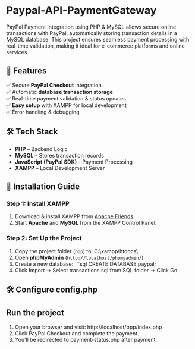 # Paypal-API-PaymentGateway
PayPal Payment Integration using PHP &amp; MySQL allows secure online transactions with PayPal, automatically storing transaction details in a MySQL database. This project ensures seamless payment processing with real-time validation, making it ideal for e-commerce platforms and online services.

## 📌 Features  
✅ Secure **PayPal Checkout** integration  
✅ Automatic **database transaction storage**  
✅ Real-time payment validation & status updates  
✅ **Easy setup** with XAMPP for local development  
✅ Error handling & debugging  

## 🛠️ Tech Stack  
- **PHP** – Backend Logic  
- **MySQL** – Stores transaction records  
- **JavaScript (PayPal SDK)** – Payment Processing  
- **XAMPP** – Local Development Server

## 📌 Installation Guide  

### **Step 1: Install XAMPP**  
1. Download & install XAMPP from [Apache Friends](https://www.apachefriends.org/).  
2. Start **Apache** and **MySQL** from the XAMPP Control Panel.  

### **Step 2: Set Up the Project**  
1. Copy the project folder (`ppp`) to:  C:\xampp\htdocs\
2. Open **phpMyAdmin** (`http://localhost/phpmyadmin/`).  
3. Create a new database:  ```sql CREATE DATABASE paypal;
4. Click Import → Select transactions.sql from SQL folder → Click Go.

## 🛠️ Configure config.php

## Run the project 
1. Open your browser and visit: http://localhost/ppp/index.php
2. Click PayPal Checkout and complete the payment.
3. You’ll be redirected to payment-status.php after payment.
